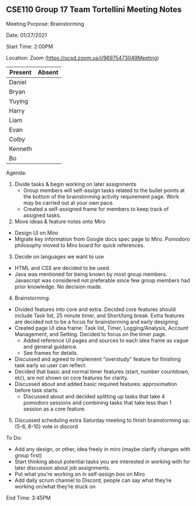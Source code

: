 ## CSE110 Group 17 Team Tortellini Meeting Notes
 
Meeting Purpose: Brainstorming
 
Date: 01/27/2021
 
Start Time: 2:00PM
 
Location: Zoom (https://ucsd.zoom.us/j/96975473049Meeting) 
 
| Present | Absent |
| ------- | ------ |
| Daniel  |        |
| Bryan   |        |
| Yuying  |        |
| Harry   |        |
| Liam    |        |
| Evan    |        |
| Colby   |        |
| Kenneth |        |
| Bo      |        |
 
Agenda:
1. Divide tasks & begin working on later assignments
   - Group members will self-assign tasks related to the bullet points at the bottom of the brainstorming activity requirement page. Work may be carried out at your own pace.
   - Created a self-assigned frame for members to keep track of assigned tasks.
2. Move ideas & feature notes onto Miro
  - Design UI on Miro 
  - Migrate key information from Google docs spec page to Miro. Pomodoro philosophy moved to Miro board for quick references. 
 
3. Decide on languages we want to use
  - HTML and CSS are decided to be used
  - Java was mentioned for being known by most group members. Javascript was considered not preferable since few group members had prior knowledge. No decision made. 
 
4. Brainstorming:
  - Divided features into core and extra. Decided core features should include Task list, 25 minute timer, and Short/long break. Extra features are decided not to be a focus for brainstorming and early designing.
  - Created page UI idea frame: Task list, Timer, Logging/Analysis, Account Management, and Setting. Decided to focus on the timer page.  
     *  Added reference UI pages and sources to each idea frame as vague and general guidance. 
     *  See frames for details. 
  - Discussed and agreed to implement "overstudy" feature for finishing task early so user can reflect.
  - Decided that basic and normal timer features (start, number countdown, etc), are not shown on core features for clarity.
  - Discussed about and added basic required features: approximation before task starts.
    * Discussed about and decided splitting up tasks that take 4 pomodoro sessions and combining tasks that  take less than 1 session as a core feature.
5. Discussed scheduling extra Saturday meeting to finish brainstorming up. (5-6, 8-10) vote in discord
 
To Do:
- Add any design, or other, idea freely in miro (maybe clarify changes with group first)
- Start thinking about potential tasks you are interested in working with for later discussion about job assignments.
- Put what you’re working on in self-assign box on Miro 
- Add daily scrum channel to Discord, people can say what they’re working on/what they’re stuck on
 
End Time: 3:45PM
 


